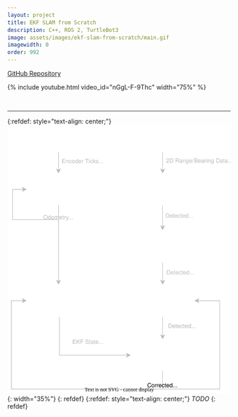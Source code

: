 ```yaml
---
layout: project
title: EKF SLAM from Scratch
description: C++, ROS 2, TurtleBot3
image: assets/images/ekf-slam-from-scratch/main.gif
imagewidth: 0
order: 992
---
```


[GitHub Repository](https://github.com/ngmor/turtlebot3-ekf-slam)

{% include youtube.html video_id="nGgL-F-9Thc" width="75%" %}

<br>

****

{:refdef: style="text-align: center;"}
![TODO](/assets/images/ekf-slam-from-scratch/state-estimation.svg){: width="35%"}
{: refdef}
{:refdef: style="text-align: center;"}
_TODO_
{: refdef}